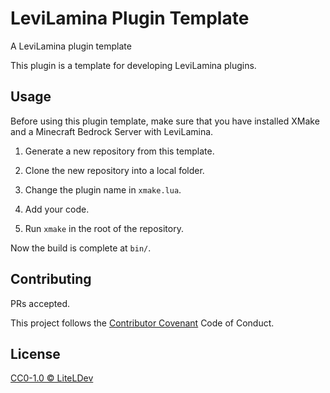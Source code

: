 # LeviLamina Plugin Template

A LeviLamina plugin template

This plugin is a template for developing LeviLamina plugins.

## Usage

Before using this plugin template, make sure that you have installed XMake and a Minecraft Bedrock Server with LeviLamina.

1. Generate a new repository from this template.

1. Clone the new repository into a local folder.

1. Change the plugin name in `xmake.lua`.

1. Add your code.

1. Run `xmake` in the root of the repository.

Now the build is complete at `bin/`.

## Contributing

PRs accepted.

This project follows the [Contributor Covenant](https://www.contributor-covenant.org/version/2/1/code_of_conduct/) Code of Conduct.

## License

[CC0-1.0 © LiteLDev](LICENSE)
